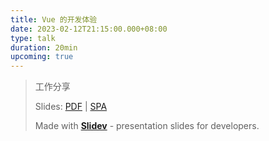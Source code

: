 ```yaml
---
title: Vue 的开发体验
date: 2023-02-12T21:15:00.000+08:00
type: talk
duration: 20min
upcoming: true
---
```


> 工作分享
> 
> Slides: [PDF](https://github.com/elonehoo/talks/blob/main/2023-02-12/2023-02-12-vue-developer-cn.pdf) | [SPA](https://vue-developer-cn.vercel.app/1)
>
> Made with <Slidev class="inline"/>  [**Slidev**](https://github.com/slidevjs/slidev) - presentation slides for developers.

<!--
让我们从谈论开发者体验开始。这些年我们越来越频繁地听说开发者体验。 框架在改善开发人员体验方面付出了很多努力，使我们的工作更有效率和成果，当然还有更好的体验。在这里，我想把这个大概念分成不同的部分，看看我们做了什么来真正从框架的角度有所不同。

我要选择的第一件事是“响应能力”，也就是我们俗称的HMR。

在 Vue 3 中，我们将默认的捆绑器切换为 Vite，该工具以其即时热模块替换而闻名，或者称为 HMR。 它使您几乎可以立即看到从代码到应用程序的更改，并创建了一个很好的工作流程和反馈循环。

在服务器端渲染上，我们使用 `vite-node`，与 Vitest 相同的引擎，在服务器端执行 HMR。

最后，我们介绍了 Spring DevTool，除了它提供的许多很棒的功能外，它还在开发时为服务器 API 提供热重载。 还记得每次更改后端 API 时需要重新启动节点进程的时间吗？ SpringBoot 不再如此！

结合所有这些工具，我们能够使您的应用程序对您所做的任何更改做出改变，无论是客户端代码、ssr 还是服务器端 API。

作为一个框架，Vue 社区提供了很多通用的内置实践。

感谢 Vite 提供了 TypeScript 和 ESM 的开箱即用。

Vue 社区还使构建单页应用程序、服务器端呈现、静态站点生成或按路由混合它们变得简单——使用相同的代码库同构而无需任何显式设置。

然后我们提供了布局系统、插件、路由中间件等，让应用程序的创建更容易，你的代码库更有条理。

最重要的是，我们还提供了一些可组合的实用程序，例如 `useState` 和 `useAsyncData`，以及 SEO 实用程序，例如 `useHead` 和 `useSeoMeta`，使状态可以跨服务器端和客户端访问。

更不用说我们还拥有最好的后端集成之一。 借助 Spring Devtool，我们可以使用零配置将 HMR 在 Spring 项目中展示。

所有这些功能都试图提供您可能需要的开箱即用的常见做法和合理的默认设置。 并节省您的时间去配置它们。

然后到了很酷的部分，我们还介绍了一些约定。

第一个是基于文件的路由，它允许您通过简单地在文件系统中创建具有相同结构的 Vue 组件来拥有一个多页面应用程序。

然后我们添加组件自动导入，components 文件夹下的组件将在任何与其文件名相同的 Vue 文件中直接可用。 而且，它们将很好地进行代码拆分。

在 Vue 社区中，我们引入了 unplugin-auto-import-api 。 这意味着您不再需要在每个组件中键入 `import { ref } from 'vue'`。 Vue 的 API 可直接供您使用。 第 3 方模块还可以提供要自动导入的自定义可组合项，这同样适用于我们本地的 Composition API。

最后，所有这些约定都是完全同步的。 在进行路线导航或从 API 获取数据时，我们甚至可以使用类型自动完成功能。

引入约定可以大大减少我们需要编写的样板文件并避免代码库中的重复。 我认为这对提高工作效率有很大的帮助。
s
在生态系统方面，Vue 有一个庞大的社区来围绕它构建模块。 在我们的网站上看看这些，我们有数百个高质量的模块供您选择，这里的所有模块都可用于 Vue 3。有了插件，我们可以毫不费力地集成想要的功能。 他们正在为我们处理细节和最佳实践。

---

那么什么是响应式呢？提到这个就得祭出这张非常经典的 GIF。在一个 Excel 表格里面，我们会以公式的形式去定义一个一个单元格应该去做怎么样的一个运算。那么大家可以看到，在我设置好了 `A3` 这个格子的公式之后，我去更新 `A1` 的数值时， `A3` 就会自动更新，而我不需要再去做任何的操作。这就是响应是能够给我们带来的一个非常好的帮助，依赖的自动收集跟更新。

![](/talks/2023-02-12-vue-developer-cn/excel-reactive.png)

在 Vue 3 里面，我们对整个响应式系统做了一个重新的设计，同时暴露出了这几个新的API，`ref` `reactive` `computed` `effect`。我们把原本 Vue 2 `Object.defineProperty` 的实现改成了使用 `Proxy` 的实现方式。而 `Proxy` 可以给我们提供对属性更新监控的更大的灵活性。

```ts
const reactive = target => new Proxy(target, {
  get(target, prop, receiver) {
    track(target, prop)
    return Reflect.get(...arguments) // get original data
  },
  set(target, key, value, receiver) {
    trigger(target, key)
    return Reflect.set(...arguments)
  }
})
const obj = reactive({
  hello: 'world'
})
console.log(obj.hello) // `track()` get called
obj.hello = 'vue' // `trigger()` get called
```

---

我们可以通过 `get` 和 `set` 这两个 `handler` 去追踪每一个属性的访问和修改，在这个例子中我们在 `get` 里注入了 `track` 这个函数，在 `set` `里注入了trigger` 这个函数。那么在对 `reactive` 这个对象的 `hello` 属性进行访问的时候 `track` 就会被执行，在对 `obj.hello` `进行赋值的时候，trigger` 就会被执行。通过 `track` 和 `trigger` 我们就可以进行一些响应式的追踪。

`effect` 是在 Vue 3 里面新引入的一个API，它的作用就是去结合 `track` 和 `trigger` 这两个功能，`track` 的作用是追踪调用他的函数，`trigger` 是去触发绑定的依赖更新。

```ts
const targetMap = new WeakMap()
export const track = (target, key) => {
  if (tacking && activeEffect)
    targetMap.get(target).key(key).push(activeEffect)
}
export const trigger = (target, key) => {
  targetMap.get(target).key(key).forEach(effect => effect())
}
export const effect = (fn) => {
  const effect = function () { fn() }
  enableTracking()
  activeEffect = effect
  fn()
  resetTracking()
  activeEffect = undefined
}
```

在 `effect` 里面我们会接受一个函数作为参数，在执行这个函数之前的我们会开启 tracking，然后把当前的函数设置在一个全局变量 `activeEffect`，然后再去执行这个函数。那么在这个函数的调用时间里面我们有任何的 reactive 的调用就会触发 `track` 这个函数。`track` 的主要功能就是说我们把当前的 `activeEffect` 绑定到所触发它的这个属性调用上。然后在数据更新的时候，我们再去找到这个依赖上面所绑定的所有 `effect` 把他们一一调用。这样就完成了一个最基本的响应式的功能。

---

因此，通过 Vue3 的上下文，让我们对于代码管理向前迈一步

---

众所周知 Git 是一个开源的现代版本控制系统。

多分支管理是 Git 一个非常重要的特点，因为多分支可以保证主分支不会产生任何的问题，而工作分支确定无误，就可以加入主分支。

Git 天然的支持多个版本，如果当前版本出现问题，我们可以方便的回滚到上一个版本。

在 Git 中我们可以清晰的看到每个提交之间所产生的差异。

---

让我们前往 Demo

---

<GitHubLink repo="benewy/tl-supervise" name="@benewy/tl-supervise" />

所以，这是一个使用 Git 孵化的项目，在这里我们可以看到我们是如何处理分支和看到所有的版本，以及我们在这个项目中的diff。

首先我们点开 tag 可以看到所对应的版本，和每一个版本之间的功能差异。

在点开 Pull Request 可以看到我们是如何处理多分支之间的合并。

随便点开一个 PR，打开  Files changed 可以看到里面的文件差异，这个就是我们所说的 diff

---

这就是我们在这个项目中是如何使用 Git 的

--- 

我的演讲就到此为止了。 

这些幻灯片可以在我的网站上找到。 谢谢！

-->
